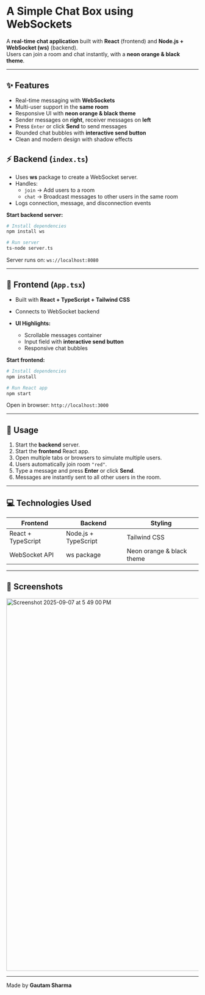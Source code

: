 # A Simple Chat Box using WebSockets 

A **real-time chat application** built with **React** (frontend) and **Node.js + WebSocket (ws)** (backend).  
Users can join a room and chat instantly, with a **neon orange & black theme**.  

---

## ✨ Features

- Real-time messaging with **WebSockets**
- Multi-user support in the **same room**
- Responsive UI with **neon orange & black theme**
- Sender messages on **right**, receiver messages on **left**
- Press `Enter` or click **Send** to send messages
- Rounded chat bubbles with **interactive send button**
- Clean and modern design with shadow effects  

## ⚡ Backend (`index.ts`)

- Uses **ws** package to create a WebSocket server.
- Handles:
  - `join` → Add users to a room
  - `chat` → Broadcast messages to other users in the same room
- Logs connection, message, and disconnection events  

**Start backend server:**

```bash
# Install dependencies
npm install ws

# Run server
ts-node server.ts
````

Server runs on: `ws://localhost:8080`

---

## 🎨 Frontend (`App.tsx`)

* Built with **React + TypeScript + Tailwind CSS**
* Connects to WebSocket backend
* **UI Highlights:**

  * Scrollable messages container
  * Input field with **interactive send button**
  * Responsive chat bubbles

**Start frontend:**

```bash
# Install dependencies
npm install

# Run React app
npm start
```

Open in browser: `http://localhost:3000`

---

## 📝 Usage

1. Start the **backend** server.
2. Start the **frontend** React app.
3. Open multiple tabs or browsers to simulate multiple users.
4. Users automatically join room `"red"`.
5. Type a message and press **Enter** or click **Send**.
6. Messages are instantly sent to all other users in the room.

---

## 💻 Technologies Used

| Frontend           | Backend              | Styling                   |
| ------------------ | -------------------- | ------------------------- |
| React + TypeScript | Node.js + TypeScript | Tailwind CSS              |
| WebSocket API      | ws package           | Neon orange & black theme |

---

## 📸 Screenshots

<img width="1710" height="976" alt="Screenshot 2025-09-07 at 5 49 00 PM" src="https://github.com/user-attachments/assets/90ebd99f-6461-402b-b06d-423d77842023" />

---

Made by **Gautam Sharma**
